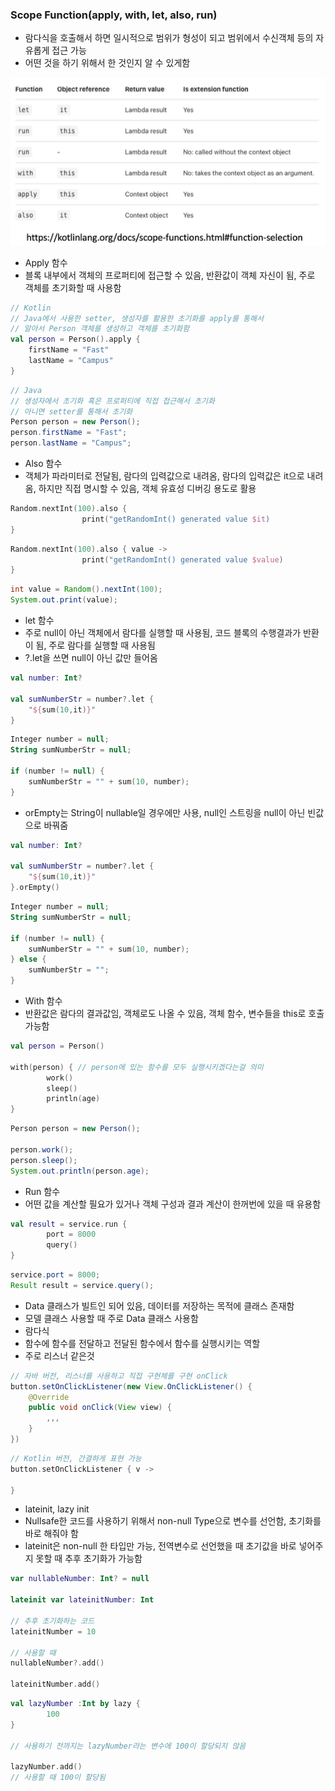 ### Scope Function(apply, with, let, also, run)
- 람다식을 호출해서 하면 일시적으로 범위가 형성이 되고 범위에서 수신객체 등의 자유롭게 접근 가능
- 어떤 것을 하기 위해서 한 것인지 알 수 있게함

![one](/img/Android/android/Kotlin/one.png)

- Apply 함수
- 블록 내부에서 객체의 프로퍼티에 접근할 수 있음, 반환값이 객체 자신이 됨, 주로 객체를 초기화할 때 사용함
```kotlin
// Kotlin
// Java에서 사용한 setter, 생성자를 활용한 초기화를 apply를 통해서
// 알아서 Person 객체를 생성하고 객체를 초기화함
val person = Person().apply {
	firstName = "Fast"
	lastName = "Campus"
}
```
```java
// Java
// 생성자에서 초기화 혹은 프로퍼티에 직접 접근해서 초기화
// 아니면 setter를 통해서 초기화
Person person = new Person();
person.firstName = "Fast";
person.lastName = "Campus";
```

- Also 함수
- 객체가 파라미터로 전달됨, 람다의 입력값으로 내려옴, 람다의 입력값은 it으로 내려옴, 하지만 직접 명시할 수 있음, 객체 유효성 디버깅 용도로 활용
```kotlin
Random.nextInt(100).also {
				print("getRandomInt() generated value $it)
}
```
```kotlin
Random.nextInt(100).also { value ->
				print("getRandomInt() generated value $value)
}
```
```java
int value = Random().nextInt(100);
System.out.print(value);
```

- let 함수
- 주로 null이 아닌 객체에서 람다를 실행할 때 사용됨, 코드 블록의 수행결과가 반환이 됨, 주로 람다를 실행할 때 사용됨
- ?.let을 쓰면 null이 아닌 값만 들어옴
```kotlin
val number: Int?

val sumNumberStr = number?.let {
	"${sum(10,it)}"
}
```
```kotlin
Integer number = null;
String sumNumberStr = null;

if (number != null) {
	sumNumberStr = "" + sum(10, number);
}
```

- orEmpty는 String이 nullable일 경우에만 사용, null인 스트링을 null이 아닌 빈값으로 바꿔줌
```kotlin
val number: Int?

val sumNumberStr = number?.let {
	"${sum(10,it)}"
}.orEmpty() 
```
```kotlin
Integer number = null;
String sumNumberStr = null;

if (number != null) {
	sumNumberStr = "" + sum(10, number);
} else {
	sumNumberStr = "";
}
```

- With 함수
- 반환값은 람다의 결과값임, 객체로도 나올 수 있음, 객체 함수, 변수들을 this로 호출 가능함
```kotlin
val person = Person()

with(person) { // person에 있는 함수를 모두 실행시키겠다는걸 의미
		work()
		sleep()
		println(age)
}
```
```java
Person person = new Person();

person.work();
person.sleep();
System.out.println(person.age);
```

- Run 함수
- 어떤 값을 계산할 필요가 있거나 객체 구성과 결과 계산이 한꺼번에 있을 때 유용함
```kotlin
val result = service.run {
		port = 8000
		query()
}
```
```java
service.port = 8000;
Result result = service.query();
```

- Data 클래스가 빌트인 되어 있음, 데이터를 저장하는 목적에 클래스 존재함
- 모델 클래스 사용할 때 주로 Data 클래스 사용함
- 람다식
- 함수에 함수를 전달하고 전달된 함수에서 함수를 실행시키는 역할
- 주로 리스너 같은것
```java
// 자바 버전, 리스너를 사용하고 직접 구현체를 구현 onClick
button.setOnClickListener(new View.OnClickListener() {
	@Override
	public void onClick(View view) {
		,,,
	}
})
```
```kotlin
// Kotlin 버전, 간결하게 표현 가능
button.setOnClickListener { v ->

}
```

- lateinit, lazy init
- Nullsafe한 코드를 사용하기 위해서 non-null Type으로 변수를 선언함, 초기화를 바로 해줘야 함
- lateinit은 non-null 한 타입만 가능, 전역변수로 선언했을 때 초기값을 바로 넣어주지 못할 때 추후 초기화가 가능함
```kotlin
var nullableNumber: Int? = null

lateinit var lateinitNumber: Int

// 추후 초기화하는 코드
lateinitNumber = 10

// 사용할 때
nullableNumber?.add()

lateinitNumber.add()
```
```kotlin
val lazyNumber :Int by lazy {
		100
}

// 사용하기 전까지는 lazyNumber라는 변수에 100이 할당되지 않음

lazyNumber.add()
// 사용할 때 100이 할당됨
```